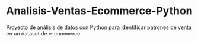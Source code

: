 # Analisis-Ventas-Ecommerce-Python
Proyecto de análisis de datos con Python para identificar patrones de venta en un dataset de e-commerce

